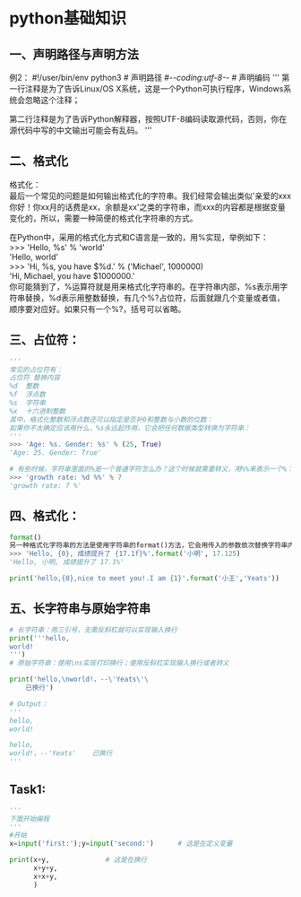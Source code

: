 # python基础知识

## 一、声明路径与声明方法
例2：
#!/user/bin/env python3  # 声明路径
#-*-coding:utf-8-*-      # 声明编码 
'''
第一行注释是为了告诉Linux/OS X系统，这是一个Python可执行程序，Windows系统会忽略这个注释；

第二行注释是为了告诉Python解释器，按照UTF-8编码读取源代码，否则，你在源代码中写的中文输出可能会有乱码。
'''





## 二、格式化

格式化：  
最后一个常见的问题是如何输出格式化的字符串。我们经常会输出类似'亲爱的xxx你好！你xx月的话费是xx，余额是xx'之类的字符串，而xxx的内容都是根据变量变化的，所以，需要一种简便的格式化字符串的方式。

在Python中，采用的格式化方式和C语言是一致的，用%实现，举例如下：  
\>\>\> 'Hello, %s' % 'world'  
'Hello, world'  
\>\>\> 'Hi, %s, you have $%d.' % ('Michael', 1000000)  
'Hi, Michael, you have $1000000.'  
你可能猜到了，%运算符就是用来格式化字符串的。在字符串内部，%s表示用字符串替换，%d表示用整数替换，有几个%?占位符，后面就跟几个变量或者值，顺序要对应好。如果只有一个%?，括号可以省略。



## 三、占位符：
```python
'''
常见的占位符有：
占位符	替换内容
%d	整数
%f	浮点数
%s	字符串
%x	十六进制整数
其中，格式化整数和浮点数还可以指定是否补0和整数与小数的位数：
如果你不太确定应该用什么，%s永远起作用，它会把任何数据类型转换为字符串：
'''
>>> 'Age: %s. Gender: %s' % (25, True)
'Age: 25. Gender: True'

# 有些时候，字符串里面的%是一个普通字符怎么办？这个时候就需要转义，用%%来表示一个%：
>>> 'growth rate: %d %%' % 7
'growth rate: 7 %'
```


## 四、格式化：
```python
format()
另一种格式化字符串的方法是使用字符串的format()方法，它会用传入的参数依次替换字符串内的占位符{0}、{1}……，不过这种方式写起来比%要麻烦得多：
>>> 'Hello, {0}, 成绩提升了 {17.1f}%'.format('小明', 17.125)
'Hello, 小明, 成绩提升了 17.1%'

print('hello,{0},nice to meet you!.I am {1}'.format('小王','Yeats'))
```

## 五、长字符串与原始字符串
```python
# 长字符串：用三引号，无需反斜杠就可以实现输入换行
print('''hello,
world!
''')
# 原始字符串：使用\ns实现打印换行；使用反斜杠实现输入换行或者转义

print('hello,\nworld!，--\'Yeats\'\
    已换行')

# Output：
'''
hello,
world!

hello,
world!，--'Yeats'    已换行
'''
```




## Task1:


```python
'''
下面开始编程
'''
#开始
x=input('first:');y=input('second:')      # 这是在定义变量

print(x+y,              # 这是在换行
      x+y+y,
      x+x+y,
      )			
```